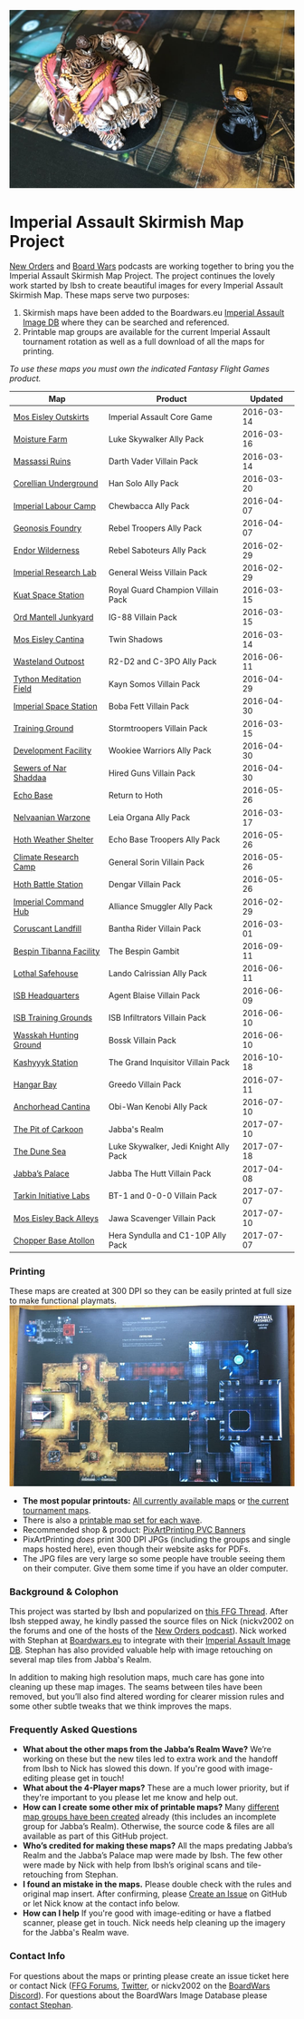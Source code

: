 ![detail map preview](web_images/map-preview.jpg)
# Imperial Assault Skirmish Map Project

[New Orders](https://neworders.xyz) and [Board Wars](http://boardwars.eu/) podcasts are working together to bring you the Imperial Assault Skirmish Map Project. The project continues the lovely work started by Ibsh to create beautiful images for every Imperial Assault Skirmish Map. These maps serve two purposes:

1. Skirmish maps have been added to the Boardwars.eu [Imperial Assault Image DB](http://cards.boardwars.eu/index.php?album=Skirmish-Maps) where they can be searched and referenced.
2. Printable map groups are available for the current Imperial Assault tournament rotation as well as a full download of all the maps for printing.

*To use these maps you must own the indicated Fantasy Flight Games product.*

| Map |Product| Updated |
|----|---|------|
|[Mos Eisley Outskirts](IA_Half-Res_Skirmish_Maps/01-halfres.jpg)|Imperial Assault Core Game|2016-03-14|
|[Moisture Farm](IA_Half-Res_Skirmish_Maps/02-halfres.jpg)|Luke Skywalker Ally Pack|2016-03-16|
|[Massassi Ruins](IA_Half-Res_Skirmish_Maps/03-halfres.jpg)|Darth Vader Villain Pack|2016-03-14|
|[Corellian Underground](IA_Half-Res_Skirmish_Maps/04-halfres.jpg)|Han Solo Ally Pack|2016-03-20|
|[Imperial Labour Camp](IA_Half-Res_Skirmish_Maps/05-halfres.jpg)|Chewbacca Ally Pack|2016-04-07|
|[Geonosis Foundry](IA_Half-Res_Skirmish_Maps/06-halfres.jpg)|Rebel Troopers Ally Pack|2016-04-07|
|[Endor Wilderness](IA_Half-Res_Skirmish_Maps/07-halfres.jpg)|Rebel Saboteurs Ally Pack|2016-02-29|
|[Imperial Research Lab](IA_Half-Res_Skirmish_Maps/08-halfres.jpg)|General Weiss Villain Pack|2016-02-29|
|[Kuat Space Station](IA_Half-Res_Skirmish_Maps/09-halfres.jpg)|Royal Guard Champion Villain Pack|2016-03-15|
|[Ord Mantell Junkyard](IA_Half-Res_Skirmish_Maps/10-halfres.jpg)|IG-88 Villain Pack|2016-03-15|
|[Mos Eisley Cantina](IA_Half-Res_Skirmish_Maps/11-halfres.jpg)|Twin Shadows|2016-03-14|
|[Wasteland Outpost](IA_Half-Res_Skirmish_Maps/12-halfres.jpg)|R2-D2 and C-3PO Ally Pack|2016-06-11|
|[Tython Meditation Field](IA_Half-Res_Skirmish_Maps/13-halfres.jpg)|Kayn Somos Villain Pack|2016-04-29|
|[Imperial Space Station](IA_Half-Res_Skirmish_Maps/14-halfres.jpg)|Boba Fett Villain Pack|2016-04-30|
|[Training Ground](IA_Half-Res_Skirmish_Maps/15-halfres.jpg)|Stormtroopers Villain Pack|2016-03-15|
|[Development Facility](IA_Half-Res_Skirmish_Maps/16-halfres.jpg)|Wookiee Warriors Ally Pack|2016-04-30|
|[Sewers of Nar Shaddaa](IA_Half-Res_Skirmish_Maps/17-halfres.jpg)|Hired Guns Villain Pack|2016-04-30|
|[Echo Base](IA_Half-Res_Skirmish_Maps/18-halfres.jpg)|Return to Hoth|2016-05-26|
|[Nelvaanian Warzone](IA_Half-Res_Skirmish_Maps/19-halfres.jpg)|Leia Organa Ally Pack|2016-03-17|
|[Hoth Weather Shelter](IA_Half-Res_Skirmish_Maps/20-halfres.jpg)|Echo Base Troopers Ally Pack|2016-05-26|
|[Climate Research Camp](IA_Half-Res_Skirmish_Maps/21-halfres.jpg)|General Sorin Villain Pack|2016-05-26|
|[Hoth Battle Station](IA_Half-Res_Skirmish_Maps/22-halfres.jpg)|Dengar Villain Pack|2016-05-26|
|[Imperial Command Hub](IA_Half-Res_Skirmish_Maps/23-halfres.jpg)|Alliance Smuggler Ally Pack|2016-02-29|
|[Coruscant Landfill](IA_Half-Res_Skirmish_Maps/24-halfres.jpg)|Bantha Rider Villain Pack|2016-03-01|
|[Bespin Tibanna Facility](IA_Half-Res_Skirmish_Maps/25-halfres.jpg)|The Bespin Gambit|2016-09-11|
|[Lothal Safehouse](IA_Half-Res_Skirmish_Maps/26-halfres.jpg)|Lando Calrissian Ally Pack|2016-06-11|
|[ISB Headquarters](IA_Half-Res_Skirmish_Maps/27-halfres.jpg)|Agent Blaise Villain Pack|2016-06-09|
|[ISB Training Grounds](IA_Half-Res_Skirmish_Maps/28-halfres.jpg)|ISB Infiltrators Villain Pack|2016-06-10|
|[Wasskah Hunting Ground](IA_Half-Res_Skirmish_Maps/29-halfres.jpg)|Bossk Villain Pack|2016-06-10|
|[Kashyyyk Station](IA_Half-Res_Skirmish_Maps/31-halfres.jpg)|The Grand Inquisitor Villain Pack|2016-10-18|
|[Hangar Bay](IA_Half-Res_Skirmish_Maps/32-halfres.jpg)|Greedo Villain Pack|2016-07-11|
|[Anchorhead Cantina](IA_Half-Res_Skirmish_Maps/30-halfres.jpg)|Obi-Wan Kenobi Ally Pack|2016-07-10|
|[The Pit of Carkoon](IA_Half-Res_Skirmish_Maps/33-halfres.jpg)|Jabba's Realm|2017-07-10|
|[The Dune Sea](IA_Half-Res_Skirmish_Maps/34-halfres.jpg)|Luke Skywalker, Jedi Knight Ally Pack|2017-07-18 |
|[Jabba’s Palace](IA_Half-Res_Skirmish_Maps/37-halfres.jpg)|Jabba The Hutt Villain Pack|2017-04-08|
|[Tarkin Initiative Labs](IA_Half-Res_Skirmish_Maps/38-halfres.jpg)|BT-1 and 0-0-0 Villain Pack|2017-07-07|
|[Mos Eisley Back Alleys](IA_Half-Res_Skirmish_Maps/39-halfres.jpg)|Jawa Scavenger Villain Pack|2017-07-10|
|[Chopper Base Atollon](IA_Half-Res_Skirmish_Maps/40-halfres.jpg)|Hera Syndulla and C1-10P Ally Pack|2017-07-07|

### Printing
These maps are created at 300 DPI so they can be easily printed at full size to make functional playmats.
![playmat photo](web_images/map-sample.jpg)

* **The most popular printouts:** [All currently available maps](https://github.com/nickv2002/Imperial-Assault-Skirmish-Map-Project/tree/master/Combined_IA_Map_Sheets/All2PlayerMaps) or [the current tournament maps](https://github.com/nickv2002/Imperial-Assault-Skirmish-Map-Project/tree/master/Combined_IA_Map_Sheets/TournamenRotationISBAnchorheadJabba).
* There is also a [printable map set for each wave](https://github.com/nickv2002/Imperial-Assault-Skirmish-Map-Project/tree/master/Combined_IA_Map_Sheets).
* Recommended shop & product: [PixArtPrinting PVC Banners](https://www.pixartprinting.com/signage/banners-mesh/pvc-banner/)
* PixArtPrinting *does* print 300 DPI JPGs (including the groups and single maps hosted here), even though their website asks for PDFs.
* The JPG files are very large so some people have trouble seeing them on their computer. Give them some time if you have an older computer.


### Background & Colophon
This project was started by Ibsh and popularized on [this FFG Thread](https://community.fantasyflightgames.com/topic/186906-pre-assembled-skirmish-maps/). After Ibsh stepped away, he kindly passed the source files on Nick (nickv2002 on the forums and one of the hosts of the [New Orders podcast](https://neworders.xyz/)). Nick worked with Stephan at [Boardwars.eu](http://boardwars.eu/) to integrate with their [Imperial Assault Image DB](http://cards.boardwars.eu/). Stephan has also provided valuable help with image retouching on several map tiles from Jabba's Realm.

In addition to making high resolution maps, much care has gone into cleaning up these map images. The seams between tiles have been removed, but you’ll also find altered wording for clearer mission rules and some other subtle tweaks that we think improves the maps.

### Frequently Asked Questions
* **What about the other maps from the Jabba’s Realm Wave?** We’re working on these but the new tiles led to extra work and the handoff from Ibsh to Nick has slowed this down. If you're good with image-editing please get in touch!
* **What about the 4-Player maps?** These are a much lower priority, but if they're important to you please let me know and help out.
* **How can I create some other mix of printable maps?** Many [different map groups have been created](https://github.com/nickv2002/Imperial-Assault-Skirmish-Map-Project/tree/master/Combined_IA_Map_Sheets) already (this includes an incomplete group for Jabba’s Realm). Otherwise, the source code & files are all available as part of this GitHub project.
* **Who’s credited for making these maps?** All the maps predating Jabba’s Realm and the Jabba’s Palace map were made by Ibsh. The few other were made by Nick with help from Ibsh’s original scans and tile-retouching from Stephan.
* **I found an mistake in the maps.** Please double check with the rules and original map insert. After confirming, please [Create an Issue](https://github.com/nickv2002/Imperial-Assault-Skirmish-Map-Project/issues/new) on GitHub or let Nick know at the contact info below.
* **How can I help** If you're good with image-editing or have a flatbed scanner, please get in touch. Nick needs help cleaning up the imagery for the Jabba's Realm wave.

### Contact Info
For questions about the maps or printing please create an issue ticket here or contact Nick ([FFG Forums](https://community.fantasyflightgames.com/profile/260007-nickv2002/), [Twitter](https://twitter.com/ianeworders), or nickv2002 on the [BoardWars Discord](http://discord.me/bweu)). For questions about the BoardWars Image Database please [contact Stephan](http://boardwars.eu/about/).

